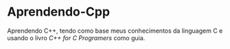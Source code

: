 # Aprendendo-Cpp

Aprendendo C++, tendo como base meus conhecimentos da linguagem C e usando o livro *C++ for C Programers* como guia.
